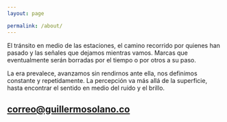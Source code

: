 ```yaml
---
layout: page

permalink: /about/
---
```


El tránsito en medio de las estaciones,
el camino recorrido por quienes han pasado y
las señales que dejamos mientras vamos.
Marcas que eventualmente serán borradas
por el tiempo o por otros a su paso.

La era prevalece, avanzamos sin rendirnos ante ella, nos definimos constante y repetidamente. La percepción va más allá de la superficie,
hasta encontrar el sentido en medio del ruido y el brillo.

## [correo@guillermosolano.co](mailto:correo@guillermosolano.co)
